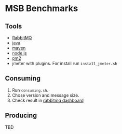 # MSB Benchmarks

## Tools

- [RabbitMQ](https://www.rabbitmq.com)
- [java](https://www.java.com/en/)
- [maven](https://spring.io/guides/gs/maven/)
- [node.js](https://nodejs.org/en/)
- [pm2](http://pm2.keymetrics.io)
- jmeter with plugins. For install run `install_jmeter.sh`

## Consuming

1. Run `consuming.sh`.
2. Chose version and message size.
3. Check result in [rabbitmq dashboard](http://localhost:15672/#/queues/%2F/msb%3Aperfomance.testing.d)

## Producing

TBD
